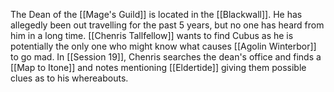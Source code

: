 The Dean of the [[Mage's Guild]] is located in the [[Blackwall]]. He has allegedly been out travelling for the past 5 years, but no one has heard from him in a long time. [[Chenris Tallfellow]] wants to find Cubus as he is potentially the only one who might know what causes [[Agolin Winterbor]] to go mad. In [[Session 19]], Chenris searches the dean's office and finds a [[Map to Itone]] and notes mentioning [[Eldertide]] giving them possible clues as to his whereabouts. 